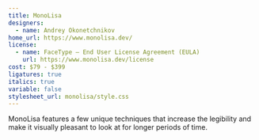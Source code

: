 ```yaml
---
title: MonoLisa
designers:
  - name: Andrey Okonetchnikov
home_url: https://www.monolisa.dev/
license:
  - name: FaceType – End User License Agreement (EULA)
    url: https://www.monolisa.dev/license
cost: $79 - $399
ligatures: true
italics: true
variable: false
stylesheet_url: monolisa/style.css
---
```


MonoLisa features a few unique techniques that increase the legibility and make it visually pleasant to look at for longer periods of time.
